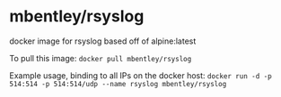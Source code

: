 mbentley/rsyslog
================

docker image for rsyslog
based off of alpine:latest

To pull this image:
`docker pull mbentley/rsyslog`

Example usage, binding to all IPs on the docker host:
`docker run -d -p 514:514 -p 514:514/udp --name rsyslog mbentley/rsyslog`
